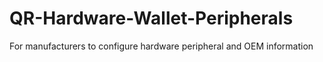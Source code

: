 # QR-Hardware-Wallet-Peripherals
For manufacturers to configure hardware peripheral and OEM information
